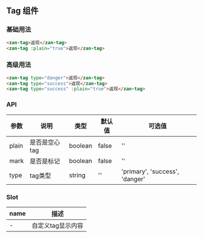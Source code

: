 ## Tag 组件

### 基础用法
```html
<zan-tag>返现</zan-tag>
<zan-tag :plain="true">返现</zan-tag>
```

### 高级用法
```html
<zan-tag type="danger">返现</zan-tag>
<zan-tag type="success">返现</zan-tag>
<zan-tag type="success" :plain="true">返现</zan-tag>
```

### API

| 参数       | 说明      | 类型       | 默认值       | 可选值       |
|-----------|-----------|-----------|-------------|-------------|
| plain | 是否是空心tag | boolean  | false          | ''          |
| mark | 是否是标记 | boolean  | false          | ''          |
| type | tag类型 | string  | ''          | 'primary', 'success', 'danger' |

### Slot

| name       | 描述      |
|-----------|-----------|
| - | 自定义tag显示内容 |
